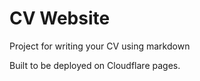# CV Website

Project for writing your CV using markdown

Built to be deployed on Cloudflare pages.
